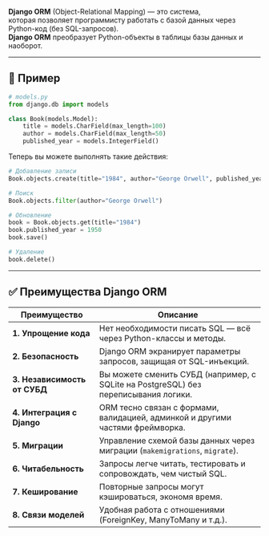 **Django ORM** (Object-Relational Mapping) — это система,  
которая позволяет программисту работать с базой данных через Python-код (без SQL-запросов).   
**Django ORM**  преобразует Python-объекты в таблицы базы данных и наоборот.   

---

## 🔹 Пример

```python
# models.py
from django.db import models

class Book(models.Model):
    title = models.CharField(max_length=100)
    author = models.CharField(max_length=50)
    published_year = models.IntegerField()
```

Теперь вы можете выполнять такие действия:

```python
# Добавление записи
Book.objects.create(title="1984", author="George Orwell", published_year=1949)

# Поиск
Book.objects.filter(author="George Orwell")

# Обновление
book = Book.objects.get(title="1984")
book.published_year = 1950
book.save()

# Удаление
book.delete()
```

---

## ✅ Преимущества Django ORM

| Преимущество                 | Описание                                                                            |
| ---------------------------- | ----------------------------------------------------------------------------------- |
| **1. Упрощение кода**        | Нет необходимости писать SQL — всё через Python-классы и методы.                    |
| **2. Безопасность**          | Django ORM экранирует параметры запросов, защищая от SQL-инъекций.                  |
| **3. Независимость от СУБД** | Вы можете сменить СУБД (например, с SQLite на PostgreSQL) без переписывания логики. |
| **4. Интеграция с Django**   | ORM тесно связан с формами, валидацией, админкой и другими частями фреймворка.      |
| **5. Миграции**              | Управление схемой базы данных через миграции (`makemigrations`, `migrate`).         |
| **6. Читабельность**         | Запросы легче читать, тестировать и сопровождать, чем чистый SQL.                   |
| **7. Кеширование**           | Повторные запросы могут кэшироваться, экономя время.                                |
| **8. Связи моделей**         | Удобная работа с отношениями (ForeignKey, ManyToMany и т.д.).                       |


